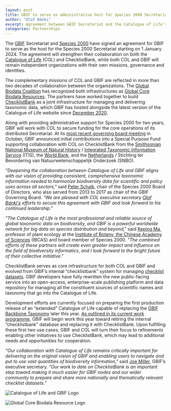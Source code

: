 ```yaml
---
layout: post
title: GBIF to serve as administrative host for Species 2000 Secretariat
author: "Olaf Bánki"
excerpt: Agreement between GBIF Secretariat and the Catalogue of Life’s legal body will support further collaboration on ChecklistBank and other joint activities
categories: Partnerships
---
```


The [GBIF](https://gbif.org) Secretariat and [Species 2000](https://species2000.org) have signed an agreement for GBIF to serve as the host for the Species 2000 Secretariat starting on 1 January 2024. The agreement will strengthen their collaboration on both the [Catalogue of Life](https://www.catalogueoflife.org/) (COL) and ChecklistBank, while both COL and GBIF will remain independent organizations with their own missions, governance and identities.

The complementary missions of COL and GBIF are reflected in more than two decades of collaboration between the organizations. The [Global Biodata Coalition](https://globalbiodata.org/) has recognized both infrastructures as [Global Core Biodata Resources](https://globalbiodata.org/what-we-do/global-core-biodata-resources/list-of-current-global-core-biodata-resources/). The partners have worked together to build [ChecklistBank](https://www.checklistbank.org/) as a joint infrastructure for managing and delivering taxonomic data, which GBIF has hosted alongside the latest version of the Catalogue of Life website since [December 2020](https://www.gbif.org/release-notes#_8-december-2020).

Along with providing administrative support for Species 2000 for two years, GBIF will work with COL to secure funding for the core operations of its distributed Secretariat. At its [most recent governing board meeting](https://gb30.gbif.org/) in October, GBIF announced initial contributions into a Special Purpose Fund supporting collaboration with COL on ChecklistBank from the [Smithsonian National Museum of Natural History](https://naturalhistory.si.edu/) / [Integrated Taxonomic Information Service](https://www.itis.gov/) (ITIS), the [World Bank](https://www.worldbank.org/en/home), and the [Netherlands](https://www.gbif.org/country/NL/participation) / Stichting ter Bevordering van Natuurwetenschappelijk Onderzoek (SNBO).

*"Deepening the collaboration between Catalogue of Life and GBIF aligns with our vision of providing consistent, comprehensive taxonomic information needed to harmonize biodiversity data for scientific and policy uses across all sectors,"* said [Peter Schalk](https://orcid.org/0000-0003-4536-7650), chair of the Species 2000 Board of Directors, who also served from 2013 to 2017 as chair of the GBIF Governing Board. *"We are pleased with COL executive secretary [Olaf Bánki‘s](https://orcid.org/0000-0001-6197-9951) efforts to secure this agreement with GBIF and look forward to his continued leadership."*

*"The Catalogue of Life is the most professional and reliable source of global taxonomic data on biodiversity, and GBIF is a powerful worldwide network for big data on species distribution and beyond,"* said [Keping Ma](https://orcid.org/0000-0001-9112-5340), professor of plant ecology at the [Institute of Botany, the Chinese Academy of Sciences](http://english.ib.cas.cn/) (IBCAS) and board member of Species 2000. *"The combined efforts of these partners will create even greater impact and influence on the field of biodiversity informatics, and I look forward to the bright future of their collective initiative."*

ChecklistBank serves as core infrastructure for both COL and GBIF and evolved from GBIF’s internal “checklistbank” system for managing [checklist datasets](https://www.gbif.org/dataset-classes#_checklist-data). GBIF developers have fully rewritten the new public-facing service into an open-access, enterprise-scale publishing platform and data repository for managing all the constituent sources of scientific names and taxonomy that go into the Catalogue of Life.

Development efforts are currently focused on preparing the first production release of an “extended” Catalogue of Life capable of replacing the [GBIF Backbone Taxonomy](https://www.gbif.org/dataset/d7dddbf4-2cf0-4f39-9b2a-bb099caae36c) later this year. [As outlined in its current work programme](https://docs.gbif.org/2024-work-programme/en/#activity4-1), GBIF will begin work this year toward retiring the internal “checklistbank” database and replacing it with ChecklistBank. Upon fulfilling these first two use cases, GBIF and COL will turn their focus to refinements enabling other initiatives to use ChecklistBank, which may lead to additional needs and opportunities for cooperation.

*"Our collaboration with Catalogue of Life remains critically important for delivering on the original vision of GBIF and enabling users to navigate and put to use vast quantities of biodiversity information,"* said [Joe Miller](https://orcid.org/0000-0002-5788-9010), GBIF’s executive secretary. *"Our work to date on ChecklistBank is an important step toward making it much easier for GBIF nodes and our wider community to prepare and share more nationally and thematically relevant checklist datasets."*

![Catalogue of Life and GBIF Logo](/images/logo/col-gbif-logo.jpg)

![Global Core Biodata Resource Logo](/images/logo/GCBR-Logo-RGB.svg)
